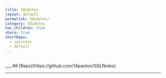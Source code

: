 ```yaml
---
title: SQLNotes
layout: default
permalink: SQLNotes/
category: SQLNotes
has_children: true
share: true
shortRepo:
  - sqlnotes
  - default
---
```


<br/>              
___              
## [Repo](https://github.com/14paxton/SQLNotes)

---
